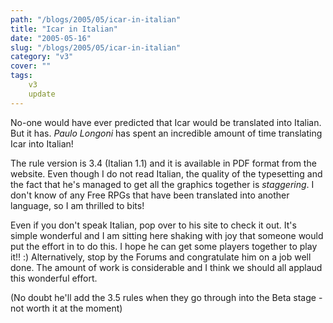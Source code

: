 ```yaml
---
path: "/blogs/2005/05/icar-in-italian"
title: "Icar in Italian"
date: "2005-05-16"
slug: "/blogs/2005/05/icar-in-italian"
category: "v3"
cover: ""
tags:
    v3
    update
---
```

No-one would have ever predicted that Icar would be translated into Italian. But it has. *Paulo Longoni* has spent an incredible amount of time translating Icar into Italian!

The rule version is 3.4 (Italian 1.1) and it is available in PDF format from the website. Even though I do not read Italian, the quality of the typesetting and the fact that he's managed to get all the graphics together is _staggering_. I don't know of any Free RPGs that have been translated into another language, so I am thrilled to bits!

Even if you don't speak Italian, pop over to his site to check it out. It's simple wonderful and I am sitting here shaking with joy that someone would put the effort in to do this. I hope he can get some players together to play it!! :) Alternatively, stop by the Forums and congratulate him on a job well done. The amount of work is considerable and I think we should all applaud this wonderful effort.

(No doubt he'll add the 3.5 rules when they go through into the Beta stage - not worth it at the moment)